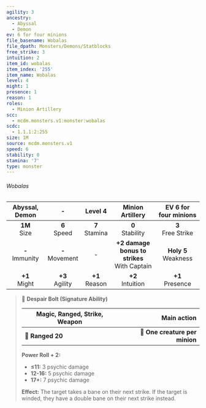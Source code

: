 ```yaml
---
agility: 3
ancestry:
  - Abyssal
  - Demon
ev: 6 for four minions
file_basename: Wobalas
file_dpath: Monsters/Demons/Statblocks
free_strike: 3
intuition: 2
item_id: wobalas
item_index: '255'
item_name: Wobalas
level: 4
might: 1
presence: 1
reason: 1
roles:
  - Minion Artillery
scc:
  - mcdm.monsters.v1:monster:wobalas
scdc:
  - 1.1.1:2:255
size: 1M
source: mcdm.monsters.v1
speed: 6
stability: 0
stamina: '7'
type: monster
---
```


###### Wobalas

|   Abyssal, Demon    |          -          |      Level 4       |                 Minion Artillery                 |  EV 6 for four minions   |
| :-----------------: | :-----------------: | :----------------: | :----------------------------------------------: | :----------------------: |
|  **1M**<br/> Size   |  **6**<br/> Speed   | **7**<br/> Stamina |               **0**<br/> Stability               |  **3**<br/> Free Strike  |
| **-**<br/> Immunity | **-**<br/> Movement |         -          | **+2 damage bonus to strikes**<br/> With Captain | **Holy 5**<br/> Weakness |
|  **+1**<br/> Might  | **+3**<br/> Agility | **+1**<br/> Reason |              **+2**<br/> Intuition               |   **+1**<br/> Presence   |

<!-- -->
> 🏹 **Despair Bolt (Signature Ability)**
>
> | **Magic, Ranged, Strike, Weapon** |                **Main action** |
> | --------------------------------- | -----------------------------: |
> | **📏 Ranged 20**                  | **🎯 One creature per minion** |
>
> **Power Roll + 2:**
>
> - **≤11:** 3 psychic damage
> - **12-16:** 5 psychic damage
> - **17+:** 7 psychic damage
>
> **Effect:** The target takes a bane on their next strike. If the target is winded, they have a double bane on their next strike instead.
